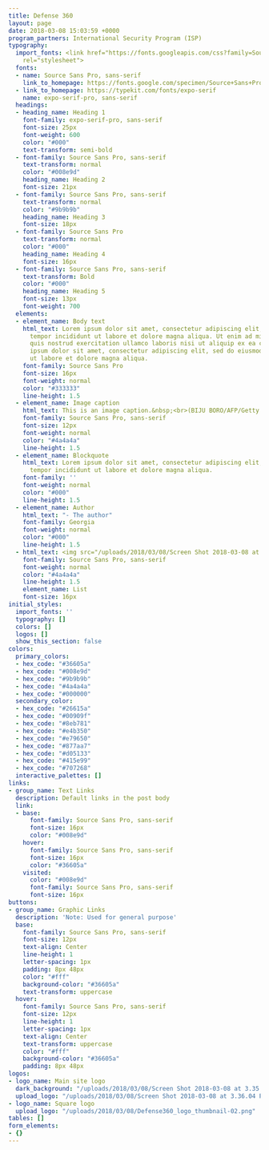 ```yaml
---
title: Defense 360
layout: page
date: 2018-03-08 15:03:59 +0000
program_partners: International Security Program (ISP)
typography:
  import_fonts: <link href="https://fonts.googleapis.com/css?family=Source+Sans+Pro:400,700"
    rel="stylesheet">
  fonts:
  - name: Source Sans Pro, sans-serif
    link_to_homepage: https://fonts.google.com/specimen/Source+Sans+Pro
  - link_to_homepage: https://typekit.com/fonts/expo-serif
    name: expo-serif-pro, sans-serif
  headings:
  - heading_name: Heading 1
    font-family: expo-serif-pro, sans-serif
    font-size: 25px
    font-weight: 600
    color: "#000"
    text-transform: semi-bold
  - font-family: Source Sans Pro, sans-serif
    text-transform: normal
    color: "#008e9d"
    heading_name: Heading 2
    font-size: 21px
  - font-family: Source Sans Pro, sans-serif
    text-transform: normal
    color: "#9b9b9b"
    heading_name: Heading 3
    font-size: 18px
  - font-family: Source Sans Pro
    text-transform: normal
    color: "#000"
    heading_name: Heading 4
    font-size: 16px
  - font-family: Source Sans Pro, sans-serif
    text-transform: Bold
    color: "#000"
    heading_name: Heading 5
    font-size: 13px
    font-weight: 700
  elements:
  - element_name: Body text
    html_text: Lorem ipsum dolor sit amet, consectetur adipiscing elit, sed do eiusmod
      tempor incididunt ut labore et dolore magna aliqua. Ut enim ad minim veniam,
      quis nostrud exercitation ullamco laboris nisi ut aliquip ex ea commodo consequat.<br><br>Lorem
      ipsum dolor sit amet, consectetur adipiscing elit, sed do eiusmod tempor incididunt
      ut labore et dolore magna aliqua.
    font-family: Source Sans Pro
    font-size: 16px
    font-weight: normal
    color: "#333333"
    line-height: 1.5
  - element_name: Image caption
    html_text: This is an image caption.&nbsp;<br>(BIJU BORO/AFP/Getty Images)
    font-family: Source Sans Pro, sans-serif
    font-size: 12px
    font-weight: normal
    color: "#4a4a4a"
    line-height: 1.5
  - element_name: Blockquote
    html_text: Lorem ipsum dolor sit amet, consectetur adipiscing elit, sed do eiusmod
      tempor incididunt ut labore et dolore magna aliqua.
    font-family: ''
    font-weight: normal
    color: "#000"
    line-height: 1.5
  - element_name: Author
    html_text: "- The author"
    font-family: Georgia
    font-weight: normal
    color: "#000"
    line-height: 1.5
  - html_text: <img src="/uploads/2018/03/08/Screen Shot 2018-03-08 at 3.55.49 PM.png">
    font-family: Source Sans Pro, sans-serif
    font-weight: normal
    color: "#4a4a4a"
    line-height: 1.5
    element_name: List
    font-size: 16px
initial_styles:
  import_fonts: ''
  typography: []
  colors: []
  logos: []
  show_this_section: false
colors:
  primary_colors:
  - hex_code: "#36605a"
  - hex_code: "#008e9d"
  - hex_code: "#9b9b9b"
  - hex_code: "#4a4a4a"
  - hex_code: "#000000"
  secondary_color:
  - hex_code: "#26615a"
  - hex_code: "#00909f"
  - hex_code: "#8eb781"
  - hex_code: "#e4b350"
  - hex_code: "#e79650"
  - hex_code: "#877aa7"
  - hex_code: "#d05133"
  - hex_code: "#415e99"
  - hex_code: "#707268"
  interactive_palettes: []
links:
- group_name: Text Links
  description: Default links in the post body
  link:
  - base:
      font-family: Source Sans Pro, sans-serif
      font-size: 16px
      color: "#008e9d"
    hover:
      font-family: Source Sans Pro, sans-serif
      font-size: 16px
      color: "#36605a"
    visited:
      color: "#008e9d"
      font-family: Source Sans Pro, sans-serif
      font-size: 16px
buttons:
- group_name: Graphic Links
  description: 'Note: Used for general purpose'
  base:
    font-family: Source Sans Pro, sans-serif
    font-size: 12px
    text-align: Center
    line-height: 1
    letter-spacing: 1px
    padding: 8px 48px
    color: "#fff"
    background-color: "#36605a"
    text-transform: uppercase
  hover:
    font-family: Source Sans Pro, sans-serif
    font-size: 12px
    line-height: 1
    letter-spacing: 1px
    text-align: Center
    text-transform: uppercase
    color: "#fff"
    background-color: "#36605a"
    padding: 8px 48px
logos:
- logo_name: Main site logo
  dark_background: "/uploads/2018/03/08/Screen Shot 2018-03-08 at 3.35.15 PM.png"
  upload_logo: "/uploads/2018/03/08/Screen Shot 2018-03-08 at 3.36.04 PM.png"
- logo_name: Square logo
  upload_logo: "/uploads/2018/03/08/Defense360_logo_thumbnail-02.png"
tables: []
form_elements:
- {}
---
```

